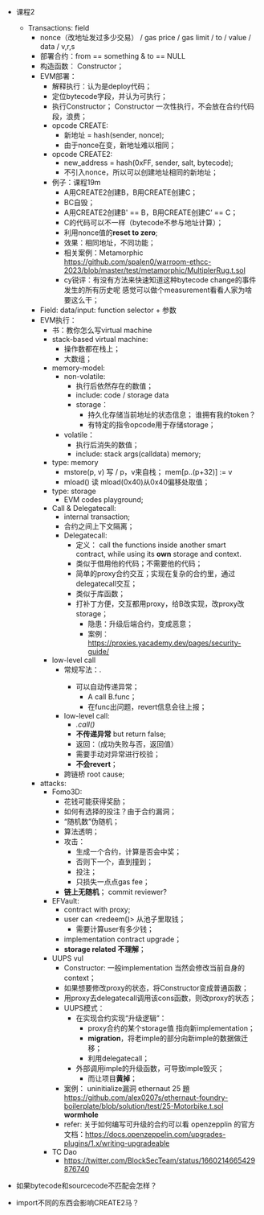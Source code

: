 - 课程2
    - Transactions: field
        - nonce（改地址发过多少交易） / gas price / gas limit / to / value / data / v,r,s
        - 部署合约：from == something & to == NULL
        - 构造函数： Constructor；
        - EVM部署：
            - 解释执行：认为是deploy代码；
            - 定位bytecode字段，并认为可执行；
            - 执行Constructor；
                Constructor 一次性执行，不会放在合约代码段，浪费；
            - opcode CREATE:
                - 新地址 = hash(sender, nonce);
                - 由于nonce在变，新地址难以相同；
            - opcode CREATE2:
                - new_address = hash(0xFF, sender, salt, bytecode);
                - 不引入nonce，所以可以创建地址相同的新地址；
            - 例子：课程19m
                - A用CREATE2创建B，B用CREATE创建C；
                - BC自毁；
                - A用CREATE2创建B' == B，B用CREATE创建C’ == C；
                - C的代码可以不一样（bytecode不参与地址计算）；
                - 利用nonce值的**reset to zero**;
                - 效果：相同地址，不同功能；
                - 相关案例：Metamorphic
                    https://github.com/spalen0/warroom-ethcc-2023/blob/master/test/metamorphic/MultiplerRug.t.sol
                - cy锐评：有没有方法来快速知道这种bytecode change的事件发生的所有历史呢 感觉可以做个measurement看看人家为啥要这么干；
        - Field: data/input: 
            function selector + 参数
        - EVM执行：
            - 书：教你怎么写virtual machine
            - stack-based virtual machine:
                - 操作数都在栈上；
                - 大数组；
            - memory-model:
                - non-volatile:
                    - 执行后依然存在的数值；
                    - include: code / storage data
                    - storage：
                        - 持久化存储当前地址的状态信息；
                            谁拥有我的token？
                        - 有特定的指令opcode用于存储storage；
                - volatile：
                    - 执行后消失的数值；
                    - include: stack args(calldata) memory;
            - type: memory
                - mstore(p, v)
                    写 / p，v来自栈；
                    mem[p..(p+32)] := v
                - mload()
                    读
                    mload(0x40)从0x40偏移处取值；
            - type: storage
                - EVM codes playground;
            - Call & Delegatecall:
                - internal transaction;
                - 合约之间上下文隔离；
                - Delegatecall: 
                    - 定义：
                        call the functions inside another smart contract, while using its **own** storage and context.
                    - 类似于借用他的代码；不需要他的代码；
                    - 简单的proxy合约交互；实现在复杂的合约里，通过delegatecall交互；
                    - 类似于库函数；
                    - 打补丁方便，交互都用proxy，给B改实现，改proxy改storage；
                        - 隐患：升级后端合约，变成恶意；
                        - 案例：https://proxies.yacademy.dev/pages/security-guide/
            - low-level call
                - 常规写法：<contract>.<function>
                    - 可以自动传递异常；
                        - A call B.func；
                        - 在func出问题，revert信息会往上报；
                - low-level call:
                    - <address>.call() 
                    - **不传递异常** but return false;
                    - 返回：（成功失败与否，返回值）
                    - 需要手动对异常进行校验；
                    - **不会revert**；
                - 跨链桥 root cause;
        - attacks:
            - Fomo3D:
                - 花钱可能获得奖励；
                - 如何有选择的投注？由于合约漏洞；
                - “随机数”伪随机；
                - 算法透明；
                - 攻击：
                    - 生成一个合约，计算是否会中奖；
                    - 否则下一个，直到撞到；
                    - 投注；
                    - 只损失一点点gas fee；
                - **链上无随机**； commit reviewer?
            - EFVault:
                - contract with proxy;
                - user can <redeem()> 从池子里取钱；
                    - 需要计算user有多少钱；
                - implementation contract upgrade；
                - **storage related 不理解**；
            - UUPS vul
                - Constructor: 一般implementation 当然会修改当前自身的context；
                - 如果想要修改proxy的状态，将Constructor变成普通函数；
                - 用proxy去delegatecall调用该cons函数，则改proxy的状态；
                - UUPS模式：
                    - 在实现合约实现“升级逻辑”：
                        - proxy合约的某个storage值 指向新implementation；
                        - **migration**，将老imple的部分向新imple的数据做迁移；
                        - 利用delegatecall；
                    - 外部调用imple的升级函数，可导致imple毁灭；
                        - 而让项目**黄掉**；
                - 案例：
                    uninitialize漏洞  ethernaut 25 題
                    https://github.com/alex0207s/ethernaut-foundry-boilerplate/blob/solution/test/25-Motorbike.t.sol
                    **wormhole**
                - refer:
                    关于如何编写可升级的合约可以看 openzepplin 的官方文档：https://docs.openzeppelin.com/upgrades-plugins/1.x/writing-upgradeable
            - TC Dao
                - https://twitter.com/BlockSecTeam/status/1660214665429876740

- 如果bytecode和sourcecode不匹配会怎样？
- import不同的东西会影响CREATE2马？